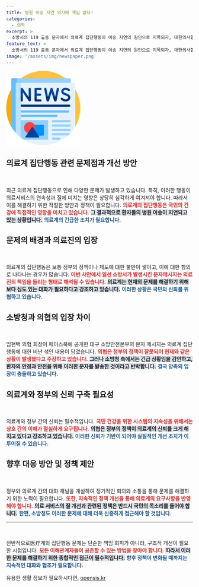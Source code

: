 ```yaml
---
title: 병원 이송 지연 의사에 책임 없다!
categories:
  - 의학
excerpt: >
  소방서의 119 출동 문자에서 의료계 집단행동이 이송 지연의 원인으로 지목되자, 대한의사협회가 소방청에 수정 요청. 임현택 회장은 정부의 잘못된 정책을 지적하며 의료진과 국민 간의 신뢰가 흔들릴 수 있다고 경고했다. 클릭해서 자세히 알아보세요!
feature_text: >
  소방서의 119 출동 문자에서 의료계 집단행동이 이송 지연의 원인으로 지목되자, 대한의사협회가 소방청에 수정 요청. 임현택 회장은 정부의 잘못된 정책을 지적하며 의료진과 국민 간의 신뢰가 흔들릴 수 있다고 경고했다. 클릭해서 자세히 알아보세요!
image: '/assets/img/newspaper.png'
---
```


<p><img src="/assets/img/newspaper.png" alt="kimp 속보" /></p>

<h2 data-ke-size="size26">의료계 집단행동 관련 문제점과 개선 방안</h2>

<p data-ke-size="size16">&nbsp;</p>

<p>최근 의료계 집단행동으로 인해 다양한 문제가 발생하고 있습니다. 특히, 이러한 행동이 의료서비스의 연속성과 질에 미치는 영향은 상당히 심각하게 여겨져야 합니다. 따라서 이를 해결하기 위한 적절한 방안과 정책이 필요합니다. <b><span style="color: #ee2323;">의료계의 집단행동은 국민의 건강에 직접적인 영향을 미치고 있습니다.</span></b> <b><span style="background-color: #21538527;">그 결과적으로 환자들의 병원 이송이 지연되고 있는 상황입니다.</span></b> <b><span style="color: #1a5490;">의료계의 긴급한 조치가 필요합니다.</span></b></p>

<h2 data-ke-size="size26">문제의 배경과 의료진의 입장</h2>

<p data-ke-size="size16">&nbsp;</p>

<p>의료계의 집단행동은 보통 정부의 정책이나 제도에 대한 불만이 쌓이고, 이에 대한 항의로 나타나는 경우가 많습니다. <b><span style="color: #ee2323;">이번 사안에서 일선 소방서가 발생시킨 문자메시지는 의료진의 책임을 돌리는 형태로 해석될 수 있습니다.</span></b> <b><span style="background-color: #21538527;">의료계는 현재의 문제를 해결하기 위해 보다 심도 있는 대화가 필요하다고 강조하고 있습니다.</span></b> <b><span style="color: #1a5490;">이러한 상황은 국민의 신뢰를 위협하고 있습니다.</span></b></p>

<h2 data-ke-size="size26">소방청과 의협의 입장 차이</h2>

<p data-ke-size="size16">&nbsp;</p>

<p>임현택 의협 회장이 페이스북에 공개한 대구 소방안전본부의 문자 메시지는 의료계 집단행동에 대한 비난 섞인 내용이 담겼습니다. <b><span style="color: #ee2323;">의협은 정부의 정책이 잘못되어 현재와 같은 상황이 발생했다고 주장하고 있습니다.</span></b> <b><span style="background-color: #21538527;">그러나 소방청 측에서는 긴급 상황임을 감안하고, 환자의 안정과 안전을 위해 이러한 문자를 발송한 것이라고 반박합니다.</span></b> <b><span style="color: #1a5490;">결국 양측의 입장이 충돌하고 있습니다.</span></b></p>

<h2 data-ke-size="size26">의료계와 정부의 신뢰 구축 필요성</h2>

<p data-ke-size="size16">&nbsp;</p>

<p>의료계와 정부 간의 신뢰는 필수적입니다. <b><span style="color: #ee2323;">국민 건강을 위한 시스템의 지속성을 위해서는 상호 간의 이해가 절실하게 요구됩니다.</span></b> <b><span style="background-color: #21538527;">의협은 정부의 정책이 의료계의 신뢰를 크게 해치고 있다고 강조하고 있습니다.</span></b> <b><span style="color: #1a5490;">이러한 신뢰가 기반이 되어야 실질적인 개선 조치가 이루어질 수 있습니다.</span></b></p>

<h2 data-ke-size="size26">향후 대응 방안 및 정책 제안</h2>

<p data-ke-size="size16">&nbsp;</p>

<p>정부와 의료계 간의 대화 채널을 개설하여 정기적인 회의와 소통을 통해 문제를 해결하기 위한 노력이 필요합니다. <b><span style="color: #ee2323;">또한, 지속적인 정책 개선을 통해 의료계의 요구사항을 반영해야 합니다.</span></b> <b><span style="background-color: #21538527;">의료 서비스의 질 개선과 관련된 정책은 반드시 국민의 목소리를 들어야 합니다.</span></b> <b><span style="color: #1a5490;">한편, 소방청도 이러한 문제에 대해 더욱 신중하게 접근해야 할 것입니다.</span></b></p>

<hr>

<p data-ke-size="size16">&nbsp;</p>

<p>전반적으로医疗계의 집단행동 문제는 단순한 책임 회피가 아니라, 구조적 개선이 필요한 시점입니다. <b><span style="color: #ee2323;">모든 이해관계자들이 공존할 수 있는 방법을 찾아야 합니다.</span></b> <b><span style="background-color: #21538527;">따라서 이러한 문제를 해결하기 위한 종합적인 접근이 필수적입니다.</span></b> <b><span style="color: #1a5490;">향후 정책이 변화될 때까지는 지속적인 대화와 협조가 필요합니다.</span></b></p>
유용한 생활 정보가 필요하시다면, <a href="https://opensis.kr" rel="dofollow">opensis.kr</a>


